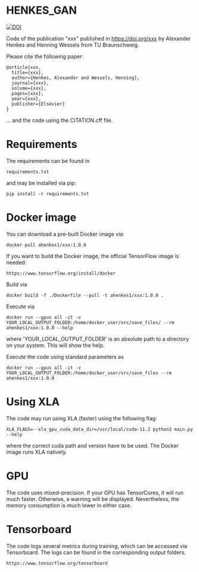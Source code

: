 # HENKES_GAN

[![DOI](https://zenodo.org/badge/DOI/10.5281/zenodo.xxx.svg)](https://doi.org/10.5281/zenodo.xxx)

Code of the publication "xxx" published in 
https://doi.org/xxx by 
Alexander Henkes and Henning Wessels from TU Braunschweig.

Please cite the following paper:

    @article{xxx,
      title={xxx},
      author={Henkes, Alexander and Wessels, Henning},
      journal={xxx},
      volume={xxx},
      pages={xxx},
      year={xxx},
      publisher={Elsevier}
    }

... and the code using the CITATION.cff file.

# Requirements
The requirements can be found in
    
    requirements.txt

and may be installed via pip:

    pip install -r requirements.txt

# Docker image
You can download a pre-built Docker image via:

    docker pull ahenkes1/xxx:1.0.0

If you want to build the Docker image, the official TensorFlow image is needed:

    https://www.tensorflow.org/install/docker

Build via

    docker build -f ./Dockerfile --pull -t ahenkes1/xxx:1.0.0 .

Execute via

    docker run --gpus all -it -v YOUR_LOCAL_OUTPUT_FOLDER:/home/docker_user/src/save_files/ --rm ahenkes1/xxx:1.0.0 --help

where 'YOUR_LOCAL_OUTPUT_FOLDER' is an absolute path to a directory on your 
system. This will show the help.

Execute the code using standard parameters as

    docker run --gpus all -it -v YOUR_LOCAL_OUTPUT_FOLDER:/home/docker_user/src/save_files --rm ahenkes1/xxx:1.0.0 

# Using XLA
The code may run using XLA (faster) using the following flag:

    XLA_FLAGS=--xla_gpu_cuda_data_dir=/usr/local/cuda-11.2 python3 main.py --help

where the correct cuda path and version have to be used.
The Docker image runs XLA natively.

# GPU
The code uses mixed-precision. If your GPU has TensorCores, it will run much 
faster. Otherwise, a warning will be displayed. Nevertheless, the memory 
consumption is much lower in either case.

# Tensorboard
The code logs several metrics during training, which can be accessed via 
Tensorboard. The logs can be found in the corresponding output folders.
    
    https://www.tensorflow.org/tensorboard
